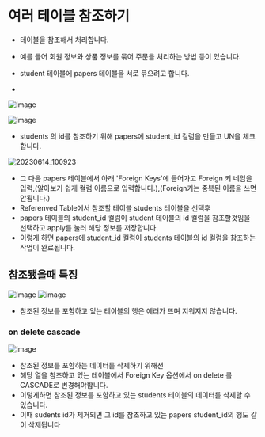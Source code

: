 # 여러 테이블 참조하기

- 테이블을 참조해서 처리합니다.
- 예를 들어 회원 정보와 상품 정보를 묶어 주문을 처리하는 방법 등이 있습니다.
 
- student 테이블에 papers 테이블을 서로 묶으려고 합니다.
- 
![image](https://github.com/ijd1236/Database/assets/130967884/1be6addf-113a-42f2-bb59-d14800c0c341)

![image](https://github.com/ijd1236/Database/assets/130967884/7713c093-e551-44ad-a5a4-afb6da23ffba)

- students 의 id를 참조하기 위해 papers에 student_id 컬럼을 만들고 UN을 체크합니다.

![20230614_100923](https://github.com/ijd1236/Database/assets/130967884/74a11215-5132-4173-9ee5-5a3d9bffca1e)

- 그 다음 papers 테이블에서 아래 'Foreign Keys'에 들어가고 Foreign 키 네임을 입력,(알아보기 쉽게 컬럼 이름으로 입력합니다.),(Foreign키는 중복된 이름을 쓰면 안됩니다.)
- Referenved Table에서 참조할 테이블 students 테이블을 선택후
- papers 테이블의 student_id 컬럼이 student 테이블의 id 컬럼을 참조할것임을 선택하고 apply를 눌러 해당 정보를 저장합니다.
- 이렇게 하면  papers에 student_id 컬럼이 students 테이블의 id 컬럼을 참조하는 작업이 완료됩니다.

## 참조됐을때 특징

![image](https://github.com/ijd1236/Database/assets/130967884/93cb60ab-0239-4c1c-a669-39dc01512aef)
![image](https://github.com/ijd1236/Database/assets/130967884/58b6aa12-55ad-4ffc-9a59-9903305eeed7)

- 참조된 정보를 포함하고 있는 테이블의 행은 에러가 뜨며 지워지지 않습니다.
### on delete cascade

![image](https://github.com/ijd1236/Database/assets/130967884/4df3874c-4883-4236-a973-d77a98607054)

- 참조된 정보를 포함하는 데이터를 삭제하기 위해선
- 해당 열을 참조하고 있는 테이블에서 Foreign Key 옵션에서 on delete 를 CASCADE로 변경해야합니다.
- 이렇게하면 참조된 정보를 포함하고 있는 students 테이블의 데이터를 삭제할 수 있습니다.
- 이때 sudents id가 제거되면 그 id를 참조하고 있는 papers student_id의 행도 같이 삭제됩니다

